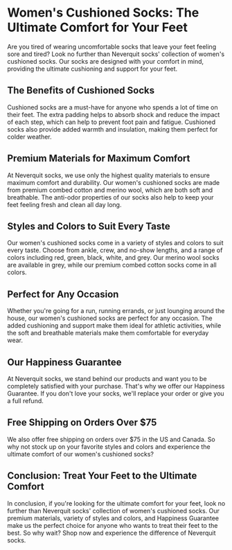 # Women's Cushioned Socks: The Ultimate Comfort for Your Feet

Are you tired of wearing uncomfortable socks that leave your feet feeling sore and tired? Look no further than Neverquit socks' collection of women's cushioned socks. Our socks are designed with your comfort in mind, providing the ultimate cushioning and support for your feet.

## The Benefits of Cushioned Socks

Cushioned socks are a must-have for anyone who spends a lot of time on their feet. The extra padding helps to absorb shock and reduce the impact of each step, which can help to prevent foot pain and fatigue. Cushioned socks also provide added warmth and insulation, making them perfect for colder weather.

## Premium Materials for Maximum Comfort

At Neverquit socks, we use only the highest quality materials to ensure maximum comfort and durability. Our women's cushioned socks are made from premium combed cotton and merino wool, which are both soft and breathable. The anti-odor properties of our socks also help to keep your feet feeling fresh and clean all day long.

## Styles and Colors to Suit Every Taste

Our women's cushioned socks come in a variety of styles and colors to suit every taste. Choose from ankle, crew, and no-show lengths, and a range of colors including red, green, black, white, and grey. Our merino wool socks are available in grey, while our premium combed cotton socks come in all colors.

## Perfect for Any Occasion

Whether you're going for a run, running errands, or just lounging around the house, our women's cushioned socks are perfect for any occasion. The added cushioning and support make them ideal for athletic activities, while the soft and breathable materials make them comfortable for everyday wear.

## Our Happiness Guarantee

At Neverquit socks, we stand behind our products and want you to be completely satisfied with your purchase. That's why we offer our Happiness Guarantee. If you don't love your socks, we'll replace your order or give you a full refund.

## Free Shipping on Orders Over $75

We also offer free shipping on orders over $75 in the US and Canada. So why not stock up on your favorite styles and colors and experience the ultimate comfort of our women's cushioned socks?

## Conclusion: Treat Your Feet to the Ultimate Comfort

In conclusion, if you're looking for the ultimate comfort for your feet, look no further than Neverquit socks' collection of women's cushioned socks. Our premium materials, variety of styles and colors, and Happiness Guarantee make us the perfect choice for anyone who wants to treat their feet to the best. So why wait? Shop now and experience the difference of Neverquit socks.